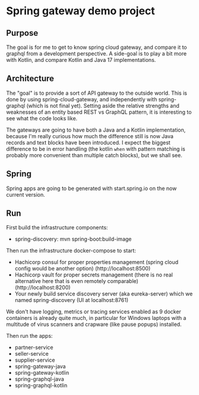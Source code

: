 # Spring gateway demo project

## Purpose

The goal is for me to get to know spring cloud gateway, and compare it to graphql from a development perspective.
A side-goal is to play a bit more with Kotlin, and compare Kotlin and Java 17 implementations.


## Architecture

The "goal" is to provide a sort of API gateway to the outside world. This is done by using spring-cloud-gateway, and independently with spring-graphql (which is not final yet). Setting aside the relative strengths and weaknesses of an entity based REST vs GraphQL pattern, it is interesting to see what the code looks like.

The gateways are going to have both a Java and a Kotlin implementation, because I'm really curious how much the difference still is now Java records and text blocks have been introduced. I expect the biggest difference to be in error handling (the kotlin `when` with pattern matching is probably more convenient than multiple catch blocks), but we shall see.

## Spring

Spring apps are going to be generated with start.spring.io on the now current version.

## Run

First build the infrastructure components:
- spring-discovery: mvn spring-boot:build-image

Then run the infrastructure docker-compose to start: 
- Hachicorp consul for proper properties management (spring cloud config would be another option) (http://localhost:8500)
- Hachicorp vault for proper secrets management (there is no real alternative here that is even remotely comparable) (http://localhost:8200)
- Your newly build  service discovery server (aka eureka-server) which we named spring-discovery (UI at localhost:8761)

We don't have logging, metrics or tracing services enabled as 9 docker containers is already quite much, in particular for Windows laptops with a multitude of virus scanners and crapware (like pause popups) installed.

Then run the apps:
- partner-service
- seller-service
- supplier-service
- spring-gateway-java
- spring-gateway-kotlin
- spring-graphql-java
- spring-graphql-kotlin




